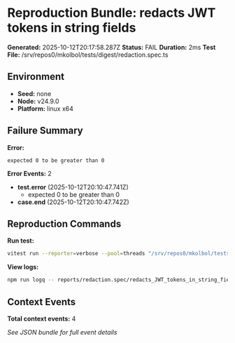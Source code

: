 # Reproduction Bundle: redacts JWT tokens in string fields

**Generated:** 2025-10-12T20:17:58.287Z
**Status:** FAIL
**Duration:** 2ms
**Test File:** /srv/repos0/mkolbol/tests/digest/redaction.spec.ts

## Environment

- **Seed:** none
- **Node:** v24.9.0
- **Platform:** linux x64

## Failure Summary

**Error:**
```
expected 0 to be greater than 0
```

**Error Events:** 2

- **test.error** (2025-10-12T20:10:47.741Z)
  - expected 0 to be greater than 0
- **case.end** (2025-10-12T20:10:47.742Z)

## Reproduction Commands

**Run test:**
```bash
vitest run --reporter=verbose --pool=threads "/srv/repos0/mkolbol/tests/digest/redaction.spec.ts" -t "redacts JWT tokens in string fields"
```

**View logs:**
```bash
npm run logq -- reports/redaction.spec/redacts_JWT_tokens_in_string_fields.jsonl
```

## Context Events

**Total context events:** 4

_See JSON bundle for full event details_
